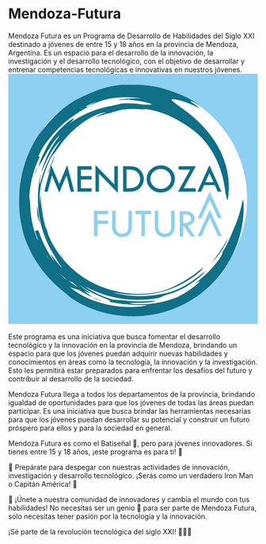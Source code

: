 # Mendoza-Futura
Mendoza Futura es un Programa de Desarrollo de Habilidades del Siglo XXI destinado a jóvenes de entre 15 y 18 años en la provincia de Mendoza, Argentina. Es un espacio para el desarrollo de la innovación, la investigación y el desarrollo tecnológico, con el objetivo de desarrollar y entrenar competencias tecnológicas e innovativas en nuestros jóvenes.
![logo](https://github.com/fernandoDelPo/mendoza-futura/blob/main/img/channels4_profile.jpg)

Este programa es una iniciativa que busca fomentar el desarrollo tecnológico y la innovación en la provincia de Mendoza, brindando un espacio para que los jóvenes puedan adquirir nuevas habilidades y conocimientos en áreas como la tecnología, la innovación y la investigación. Esto les permitirá estar preparados para enfrentar los desafíos del futuro y contribuir al desarrollo de la sociedad.

Mendoza Futura llega a todos los departamentos de la provincia, brindando igualdad de oportunidades para que los jóvenes de todas las áreas puedan participar. Es una iniciativa que busca brindar las herramientas necesarias para que los jóvenes puedan desarrollar su potencial y construir un futuro próspero para ellos y para la sociedad en general.

Mendoza Futura es como el Batiseñal 🦇, pero para jóvenes innovadores. Si tienes entre 15 y 18 años, ¡este programa es para ti! 🎉

🚀 Prepárate para despegar con nuestras actividades de innovación, investigación y desarrollo tecnológico. ¡Serás como un verdadero Iron Man o Capitán América! 💪

🌟 ¡Únete a nuestra comunidad de innovadores y cambia el mundo con tus habilidades! No necesitas ser un genio 🧠 para ser parte de Mendoza Futura, solo necesitas tener pasión por la tecnología y la innovación.

¡Sé parte de la revolución tecnológica del siglo XXI! 🚀🎉🌟
